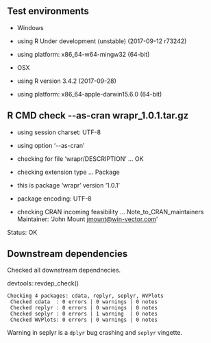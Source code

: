 

## Test environments

 * Windows
 * using R Under development (unstable) (2017-09-12 r73242)
 * using platform: x86_64-w64-mingw32 (64-bit)
 
 * OSX 
 * using R version 3.4.2 (2017-09-28)
 * using platform: x86_64-apple-darwin15.6.0 (64-bit)

## R CMD check --as-cran wrapr_1.0.1.tar.gz

 * using session charset: UTF-8
 * using option ‘--as-cran’
 * checking for file ‘wrapr/DESCRIPTION’ ... OK
 * checking extension type ... Package
 * this is package ‘wrapr’ version ‘1.0.1’
 * package encoding: UTF-8

 * checking CRAN incoming feasibility ... Note_to_CRAN_maintainers
  Maintainer: ‘John Mount <jmount@win-vector.com>’

Status: OK

## Downstream dependencies

Checked all downstream dependnecies.

devtools::revdep_check()

    Checking 4 packages: cdata, replyr, seplyr, WVPlots
     Checked cdata  : 0 errors | 0 warnings | 0 notes
     Checked replyr : 0 errors | 0 warnings | 0 notes
     Checked seplyr : 0 errors | 1 warning  | 0 notes
     Checked WVPlots: 0 errors | 0 warnings | 0 notes

Warning in seplyr is a `dplyr` bug crashing and `seplyr` vingette.
